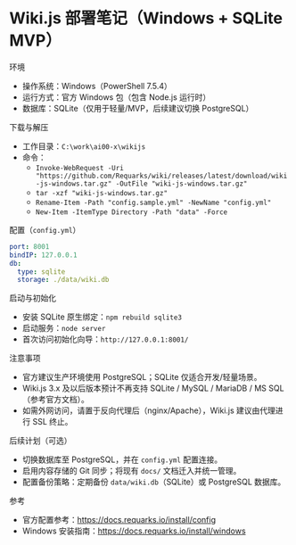 # Wiki.js 部署笔记（Windows + SQLite MVP）

环境
- 操作系统：Windows（PowerShell 7.5.4）
- 运行方式：官方 Windows 包（包含 Node.js 运行时）
- 数据库：SQLite（仅用于轻量/MVP，后续建议切换 PostgreSQL）

下载与解压
- 工作目录：`C:\work\ai00-x\wikijs`
- 命令：
  - `Invoke-WebRequest -Uri "https://github.com/Requarks/wiki/releases/latest/download/wiki-js-windows.tar.gz" -OutFile "wiki-js-windows.tar.gz"`
  - `tar -xzf "wiki-js-windows.tar.gz"`
  - `Rename-Item -Path "config.sample.yml" -NewName "config.yml"`
  - `New-Item -ItemType Directory -Path "data" -Force`

配置（`config.yml`）
```yaml
port: 8001
bindIP: 127.0.0.1
db:
  type: sqlite
  storage: ./data/wiki.db
```

启动与初始化
- 安装 SQLite 原生绑定：`npm rebuild sqlite3`
- 启动服务：`node server`
- 首次访问初始化向导：`http://127.0.0.1:8001/`

注意事项
- 官方建议生产环境使用 PostgreSQL；SQLite 仅适合开发/轻量场景。
- Wiki.js 3.x 及以后版本预计不再支持 SQLite / MySQL / MariaDB / MS SQL（参考官方文档）。
- 如需外网访问，请置于反向代理后（nginx/Apache），Wiki.js 建议由代理进行 SSL 终止。

后续计划（可选）
- 切换数据库至 PostgreSQL，并在 `config.yml` 配置连接。
- 启用内容存储的 Git 同步；将现有 `docs/` 文档迁入并统一管理。
- 配置备份策略：定期备份 `data/wiki.db`（SQLite）或 PostgreSQL 数据库。

参考
- 官方配置参考：https://docs.requarks.io/install/config
- Windows 安装指南：https://docs.requarks.io/install/windows